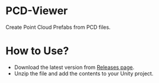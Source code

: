 # PCD-Viewer
 Create Point Cloud Prefabs from PCD files.

# How to Use?
- Download the latest version from [Releases page](https://github.com/AgrMayank/PCD-Viewer/releases).
- Unzip the file and add the contents to your Unity project.
